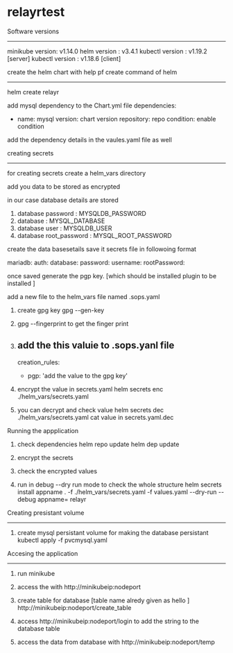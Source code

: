 # relayrtest

Software versions
*****************
minikube version: v1.14.0
helm version    : v3.4.1
kubectl version : v1.19.2 [server]
kubectl version : v1.18.6 [client]

create the helm chart with help pf create command of helm
**************************************************

helm create relayr

add mysql dependency to the Chart.yml file
dependencies:
  - name: mysql
    version: chart version 
    repository: repo 
    condition: enable condition

add the dependency details in the vaules.yaml file as well


creating secrets
****************

for creating secrets create a helm_vars directory

add you data to be stored as encrypted

in our case database details are stored 

1. database password      : MYSQLDB_PASSWORD
2. database               : MYSQL_DATABASE
3. database user          : MYSQLDB_USER
4. database root_password : MYSQL_ROOT_PASSWORD

create the data basesetails save it secrets file in followoing format

mariadb:
    auth:
        database: <database>
        password: <password >
        username: <username>
        rootPassword: <rootpassword>

once saved generate the pgp key. [which should be installed plugin to be installed ]

add a new file to the helm_vars file named .sops.yaml

1. create gpg key gpg --gen-key
2. gpg --fingerprint to get the finger print
3. add the this valuie to .sops.yanl file 
    ---
    creation_rules:
      - pgp: 'add the value to the gpg key'
4. encrypt the value in secrets.yaml 
    helm secrets enc ./helm_vars/secrets.yaml

5. you can decrypt and check value
    helm secrets dec ./helm_vars/secrets.yaml 
    cat value in secrets.yaml.dec


Running the appplication 
1. check dependencies
  helm repo update
  helm dep update

2. encrypt the secrets
3. check the encrypted values
4. run in debug --dry run mode to check the whole structure
  helm secrets install appname . -f ./helm_vars/secrets.yaml -f values.yaml  --dry-run --debug
   appname= relayr

Creating presistant volume 
**************************
1. create mysql persistant volume for making the database persistant 
  kubectl apply -f pvcmysql.yaml


Accesing the application
************************

1. run minikube 
2. access the with http://minikubeip:nodeport
3. create table for database [table name alredy given as hello ]
  http://minikubeip:nodeport/create_table

4. access  http://minikubeip:nodeport/login to add the string to the database table
5. access the data from database with http://minikubeip:nodeport/temp